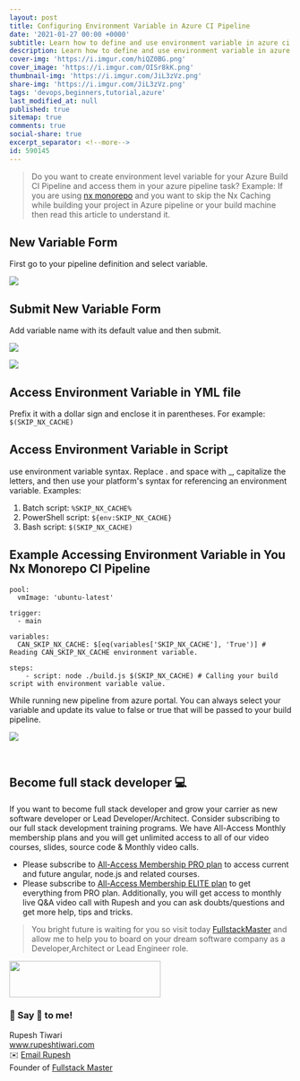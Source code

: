 ```yaml
---
layout: post
title: Configuring Environment Variable in Azure CI Pipeline
date: '2021-01-27 00:00 +0000'
subtitle: Learn how to define and use environment variable in azure ci pipeline
description: Learn how to define and use environment variable in azure ci pipeline
cover-img: 'https://i.imgur.com/hiQZ0BG.png'
cover_image: 'https://i.imgur.com/OISr8kK.png'
thumbnail-img: 'https://i.imgur.com/JiL3zVz.png'
share-img: 'https://i.imgur.com/JiL3zVz.png'
tags: 'devops,beginners,tutorial,azure'
last_modified_at: null
published: true
sitemap: true
comments: true
social-share: true
excerpt_separator: <!--more-->
id: 590145
---
```


> Do you want to create environment level variable for your Azure Build CI Pipeline and access them in your azure pipeline task? Example: If you are using [nx monorepo](https://nx.dev/) and you want to skip the Nx Caching while building your project in Azure pipeline or your build machine then read this article to understand it.

## New Variable Form
First go to your pipeline definition and select variable. 

 ![](https://i.imgur.com/pIhtjuP.png)

## Submit New Variable Form
Add variable name with its default value and then submit. 

![](https://i.imgur.com/hzet2hW.png)

![](https://i.imgur.com/pE19aCJ.png)


## Access Environment Variable in YML file
Prefix it with a dollar sign and enclose it in parentheses. For example: `$(SKIP_NX_CACHE)`

## Access Environment Variable in Script
use environment variable syntax.
Replace . and space with _, capitalize the letters, and then use your platform's syntax for referencing an environment variable. Examples:

1. Batch script: `%SKIP_NX_CACHE%`
2. PowerShell script: `${env:SKIP_NX_CACHE}`
3. Bash script: `$(SKIP_NX_CACHE)`

## Example Accessing Environment Variable in You Nx Monorepo CI Pipeline

```yaml=
pool:
  vmImage: 'ubuntu-latest'

trigger:
  - main

variables:
  CAN_SKIP_NX_CACHE: $[eq(variables['SKIP_NX_CACHE'], 'True')] # Reading CAN_SKIP_NX_CACHE environment variable.
  
steps:
    - script: node ./build.js $(SKIP_NX_CACHE) # Calling your build script with environment variable value.
```

While running new pipeline from azure portal. You can always select your variable and update its value to false or true that will be passed to your build pipeline. 

![](https://i.imgur.com/2Me50b0.png)


<br/>

## Become full stack developer 💻

If you want to become full stack developer and grow your carrier as new software developer or Lead Developer/Architect. Consider subscribing to our full stack development training programs. We have All-Access Monthly membership plans and you will get unlimited access to all of our video courses, slides, source code & Monthly video calls.

- Please subscribe to [All-Access Membership PRO plan](https://www.fullstackmaster.net/pro) to access current and future angular, node.js and related courses.
- Please subscribe to [All-Access Membership ELITE plan](https://www.fullstackmaster.net/elite) to get everything from PRO plan. Additionally, you will get access to monthly live Q&A video call with Rupesh and you can ask doubts/questions and get more help, tips and tricks.

> You bright future is waiting for you so visit today [FullstackMaster](www.fullstackmaster.net) and allow me to help you to board on your dream software company as a Developer,Architect or Lead Engineer role.
<a href="https://www.fullstackmaster.net">
    <img height="65" src="https://i.imgur.com/9OCLciM.png" width="270">
</a>
 

<br/>

### 💖 Say 👋 to me! 

<div> 
Rupesh Tiwari </div><div>
<a href="https://www.rupeshtiwari.com"> www.rupeshtiwari.com</a> </div><div>
✉️ <a href="mailto:fullstackmaster1@gmail.com?subject=Hi"> Email Rupesh</a> </div><div>
Founder of <a href="https://www.fullstackmaster.net"> Fullstack Master</a></div><div>
</div>
